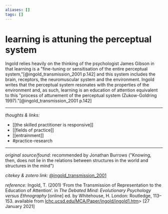 ```yaml
---
aliases: []
tags: []
---
```


# learning is attuning the perceptual system

Ingold relies heavily on the thinking of the psychologist James Gibson in that learning is a "fine-tuning or sensitisation of the entire perceptual system,"[@ingold_transmission_2001 p.142] and this system includes the brain, receptors, the neuromuscular system and the environment. Ingold writes that the perceptual system resonates with the properties of the environment and, as such, learning is an education of attention equivalent to this "process of attunement of the perceptual system (Zukow-Goldring 1997)."[@ingold_transmission_2001 p.142]



---

_thoughts & links:_

- [[the skilled practitioner is responsive]]
- [[fields of practice]]
- [[entrainment]]
- #practice-research 

---

_original source/found:_ recommended by Jonathan Burrows ("Knowing, then, does not lie in the relations between structures in the world and structures in the mind")

_citekey & zotero link:_ [@ingold_transmission_2001](zotero://select/items/1_7F7TDEXN)

_reference:_ Ingold, T. (2001) ‘From the Transmission of Representation to the Education of Attention’. in _The Debated Mind: Evolutionary Psychology versus Ethnography_ \[online\] ed. by Whitehouse, H. London: Routledge, 113–153. available from [lchc.ucsd.edu/MCA/Paper/ingold/ingold1.htm](http://lchc.ucsd.edu/MCA/Paper/ingold/ingold1.htm)> \[27 January 2021\]

